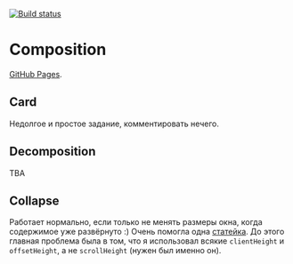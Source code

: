 [![Build status](https://ci.appveyor.com/api/projects/status/3db3k0p53w5bl4dq?svg=true)](https://ci.appveyor.com/project/LiquidAssContainer/ra-composition)

# Composition

[GitHub Pages](https://liquidasscontainer.github.io/ra_composition).

## Card

Недолгое и простое задание, комментировать нечего.

## Decomposition

TBA

## Collapse

Работает нормально, если только не менять размеры окна, когда содержимое уже развёрнуто :) Очень помогла одна [статейка](https://medium.com/skillthrive/build-a-react-accordion-component-from-scratch-using-react-hooks-a71d3d91324b). До этого главная проблема была в том, что я использовал всякие `clientHeight` и `offsetHeight`, а не `scrollHeight` (нужен был именно он).
